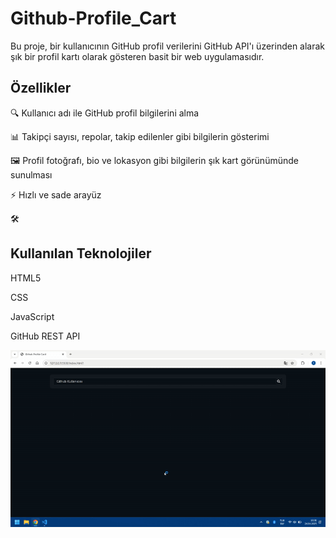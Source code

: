 # Github-Profile_Cart

Bu proje, bir kullanıcının GitHub profil verilerini GitHub API'ı üzerinden alarak şık bir profil kartı olarak gösteren basit bir web uygulamasıdır.

<h2>Özellikler</h2>

🔍 Kullanıcı adı ile GitHub profil bilgilerini alma

📊 Takipçi sayısı, repolar, takip edilenler gibi bilgilerin gösterimi

🖼️ Profil fotoğrafı, bio ve lokasyon gibi bilgilerin şık kart görünümünde sunulması

⚡ Hızlı ve sade arayüz

🛠️<h2>Kullanılan Teknolojiler</h2>

HTML5

CSS

JavaScript

GitHub REST API

![](kayıt.gif)